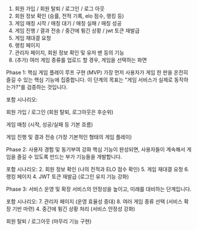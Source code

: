 1. 회원 가입 / 회원 탈퇴 / 로그인 / 로그 아웃
2. 회원 정보 확인 (승률, 전적 기록, elo 점수, 랭킹 등)
3. 게임 매칭 시작 / 매칭 대기 / 매칭 실패 / 매칭 성공
4. 게임 진행 / 결과 전송 / 중간에 튕긴 상황 / jwt 토큰 재발급
5. 게임 재대결 요청
6. 랭킹 페이지
7. 관리자 페이지, 회원 정보 확인 및 유저 밴 등의 기능
8. (추가) 여러 게임 종류를 업로드 할 경우, 게임을 선택하는 화면


Phase 1: 핵심 게임 플레이 루프 구현 (MVP)
가장 먼저 사용자가 게임 한 판을 온전히 즐길 수 있는 핵심 기능에 집중합니다. 이 단계의 목표는 "게임 서비스가 실제로 동작하는가?"를 검증하는 것입니다.

포함 시나리오:

회원 가입 / 로그인 (회원 탈퇴, 로그아웃은 후순위)

게임 매칭 (시작, 성공/실패 등 기본 흐름)

게임 진행 및 결과 전송 (가장 기본적인 형태의 게임 플레이)

Phase 2: 사용자 경험 및 동기부여 강화
핵심 기능이 완성되면, 사용자들이 계속해서 게임을 즐길 수 있도록 만드는 부가 기능들을 개발합니다.

포함 시나리오:
2.  회원 정보 확인 (나의 전적과 ELO 점수 확인)
5.  게임 재대결 요청
6.  랭킹 페이지
4.  JWT 토큰 재발급 (로그인 유지 기능 강화)

Phase 3: 서비스 운영 및 확장
서비스의 안정성을 높이고, 미래를 대비하는 단계입니다.

포함 시나리오:
7.  관리자 페이지 (운영 효율성 증대)
8.  여러 게임 종류 선택 (서비스 확장 기반 마련)
4.  중간에 튕긴 상황 처리 (서비스 안정성 강화)

회원 탈퇴 / 로그아웃 (마무리 기능 구현)

